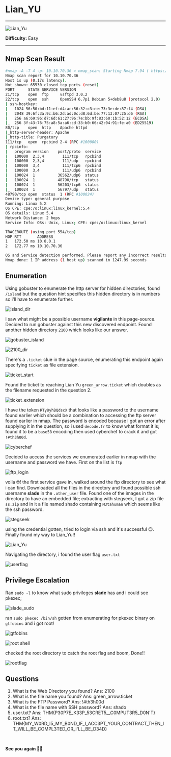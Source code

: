 # Lian_YU

***
![Lian_Yu](https://tryhackme-images.s3.amazonaws.com/room-icons/c72d580db69a726dfb8da8aa6eaa2f5a.jpeg)

**Difficulty:** Easy

***

## Nmap Scan Result

```bash
#nmap -A -T 4 -p- 10.10.70.36 > nmap_scan: Starting Nmap 7.94 ( https://nmap.org ) at 2024-03-03 07:14 WAT
Nmap scan report for 10.10.70.36
Host is up (0.17s latency).
Not shown: 65530 closed tcp ports (reset)
PORT      STATE SERVICE VERSION
21/tcp    open  ftp     vsftpd 3.0.2
22/tcp    open  ssh     OpenSSH 6.7p1 Debian 5+deb8u8 (protocol 2.0)
| ssh-hostkey: 
|   1024 56:50:bd:11:ef:d4:ac:56:32:c3:ee:73:3e:de:87:f4 (DSA)
|   2048 39:6f:3a:9c:b6:2d:ad:0c:d8:6d:be:77:13:07:25:d6 (RSA)
|   256 a6:69:96:d7:6d:61:27:96:7e:bb:9f:83:60:1b:52:12 (ECDSA)
|_  256 3f:43:76:75:a8:5a:a6:cd:33:b0:66:42:04:91:fe:a0 (ED25519)
80/tcp    open  http    Apache httpd
|_http-server-header: Apache
|_http-title: Purgatory
111/tcp   open  rpcbind 2-4 (RPC #100000)
| rpcinfo: 
|   program version    port/proto  service
|   100000  2,3,4        111/tcp   rpcbind
|   100000  2,3,4        111/udp   rpcbind
|   100000  3,4          111/tcp6  rpcbind
|   100000  3,4          111/udp6  rpcbind
|   100024  1          36562/udp6  status
|   100024  1          48790/tcp   status
|   100024  1          56203/tcp6  status
|_  100024  1          56797/udp   status
48790/tcp open  status  1 (RPC #100024)
Device type: general purpose
Running: Linux 5.X
OS CPE: cpe:/o:linux:linux_kernel:5.4
OS details: Linux 5.4
Network Distance: 2 hops
Service Info: OSs: Unix, Linux; CPE: cpe:/o:linux:linux_kernel

TRACEROUTE (using port 554/tcp)
HOP RTT       ADDRESS
1   172.50 ms 10.8.0.1
2   172.77 ms 10.10.70.36

OS and Service detection performed. Please report any incorrect results at https://nmap.org/submit/ .
Nmap done: 1 IP address (1 host up) scanned in 1247.99 seconds

```

## Enumeration

Using gobuster to enumerate the http server for hidden directories, found `/island` but the question hint specifies this hidden directory is in numbers so i'll have to enumerate further.

![island_dir](https://github.com/sixth-sensei/sixth-sensei.github.io/assets/31647166/bb79f44e-63d6-4205-abd8-79a706c5d758)

I saw what might be a possible username **vigilante** in this page-source. Decided to run gobuster against this new discovered endpoint. Found another hidden directory `2100` which looks like our answer.

![gobuster_island](https://github.com/sixth-sensei/sixth-sensei.github.io/assets/31647166/54640870-1934-40e2-8db9-a0cd47192d0c)


![2100_dir](https://github.com/sixth-sensei/sixth-sensei.github.io/assets/31647166/4f29efa2-eb0b-4882-b25e-32207da4a382)

There's a `.ticket` clue in the page source, enumerating this endpoint again specifying `ticket` as file extension.

![ticket_start](https://github.com/sixth-sensei/sixth-sensei.github.io/assets/31647166/d1e0acd0-de7c-44c5-9b44-f8a389deeb68)

Found the ticket to reaching Lian Yu `green_arrow.ticket` which doubles as the filename requested in the question 2.

![ticket_extension](https://github.com/sixth-sensei/sixth-sensei.github.io/assets/31647166/7a415139-9f97-4e3d-857d-ac5693adfd66)

I have the token `RTy8yhBQdscX` that looks like a password to the username found earlier which should be a combination to accessing the ftp server found earlier in nmap. The password is encoded because i got an error after supplying it in the question, so i used `decode.fr` to know what format it is; found it to be a `base58` encoding then used cyberchef to crack it and got `!#th3h00d`.

![cyberchef](https://github.com/sixth-sensei/sixth-sensei.github.io/assets/31647166/f5d2e16c-9d9f-43c4-a6b4-d7f16eb32a94)

Decided to access the services we enumerated earlier in nmap with the username and password we have. First on the list is `ftp`

![ftp_login](https://github.com/sixth-sensei/sixth-sensei.github.io/assets/31647166/1cf967cd-4ac1-40a9-b8c0-38c486d83868)

voila 🤓! the first service gave in, walked around the ftp directory to see what i can find. Downloaded all the files in the directory and found possible ssh username **slade** in the `.other_user` file. Found one of the images in the directory to have an embedded file; extracting with stegseek, I got a zip file `ss.zip` and in it a file named shado containing `M3tahuman` which seems like the ssh password.

![stegseek](https://github.com/sixth-sensei/sixth-sensei.github.io/assets/31647166/377039b4-6d6c-47fe-b7cb-e3da4ec3c387)

using the credential gotten, tried to login via ssh and it's successful 😉. Finally found my way to Lian_Yu!!

![Lian_Yu](https://github.com/sixth-sensei/sixth-sensei.github.io/assets/31647166/2bd3224c-7444-4e22-a5fd-a95737dc35fe) 

Navigating the directory, i found the user flag `user.txt`

![userflag](https://github.com/sixth-sensei/sixth-sensei.github.io/assets/31647166/63f2986a-7356-4d32-b59c-80e092fa6c12)

## Privilege Escalation

Ran `sudo -l` to know what sudo privileges **slade** has and i could see pkexec; 

![slade_sudo](https://github.com/sixth-sensei/sixth-sensei.github.io/assets/31647166/64292f46-da06-45db-8598-d4e4539cce6a)

ran `sudo pkexec /bin/sh` gotten from enumerating for pkexec binary on `gtfobins` and i got root!

![gtfobins](https://github.com/sixth-sensei/sixth-sensei.github.io/assets/31647166/2f82cd7f-51a3-43ce-81f6-c6107cc5de1f)

![root shell](https://github.com/sixth-sensei/sixth-sensei.github.io/assets/31647166/0c1c3da0-f904-4c22-b87e-895211745d08)

checked the root directory to catch the root flag and boom, Done!!

![rootflag](https://github.com/sixth-sensei/sixth-sensei.github.io/assets/31647166/68a8f22b-0c58-4c3f-98d1-3eaffab94642)



## Questions
1. What is the Web Directory you found? Ans: 2100
2. What is the file name you found? Ans: green_arrow.ticket
3. What is the FTP Password? Ans: !#th3h00d
4. What is the file name with SSH password? Ans: shado
5. user.txt? Ans: THM{P30P7E_K33P_53CRET5__C0MPUT3R5_D0N'T}
6. root.txt? Ans: THM{MY_W0RD_I5_MY_B0ND_IF_I_ACC3PT_YOUR_CONTRACT_THEN_IT_WILL_BE_COMPL3TED_OR_I'LL_BE_D34D}

<br>

**See you again 👋🏽**
